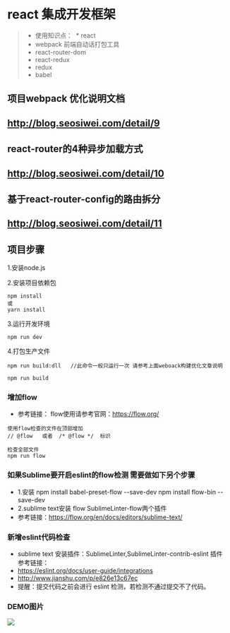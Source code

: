 # react 集成开发框架

>  * 使用知识点：
>  * react            
>  * webpack             前端自动话打包工具
>  * react-router-dom       
>  * react-redux       
>  * redux            
>  * babel            

## 项目webpack 优化说明文档 
## http://blog.seosiwei.com/detail/9

## react-router的4种异步加载方式
## http://blog.seosiwei.com/detail/10

## 基于react-router-config的路由拆分
## http://blog.seosiwei.com/detail/11

## 项目步骤

1.安装node.js

2.安装项目依赖包

```
npm install
或
yarn install
```

3.运行开发环境

```
npm run dev 

```

4.打包生产文件

```
npm run build:dll   //此命令一般只运行一次 请参考上面weboack构建优化文章说明

npm run build

``` 


### 增加flow 
- 参考链接： flow使用请参考官网：https://flow.org/


```
使用flow检查的文件在顶部增加  
// @flow   或者  /* @flow */  标识

检查全部文件
npm run flow

```

### 如果Sublime要开启eslint的flow检测 需要做如下另个步骤  

- 1.安装 npm install babel-preset-flow --save-dev    npm install flow-bin --save-dev
- 2.sublime text安装 flow  SublimeLinter-flow两个插件
- 参考链接：https://flow.org/en/docs/editors/sublime-text/


### 新增eslint代码检查 
- sublime text 安装插件：SublimeLinter,SublimeLinter-contrib-eslint 插件
 参考链接： 
- https://eslint.org/docs/user-guide/integrations
- http://www.jianshu.com/p/e826e13c67ec
- 提醒：提交代码之前会进行 eslint 检测，若检测不通过提交不了代码。

### DEMO图片
![](https://github.com/wangweianger/react16-webpack3.8-onepage-base-project/blob/master/demoImg/01.png "")





